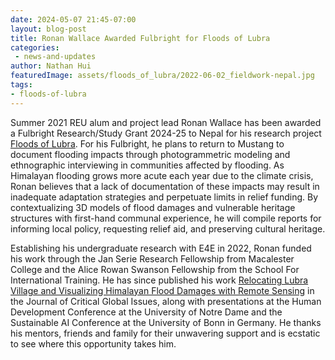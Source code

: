 ```yaml
---
date: 2024-05-07 21:45-07:00
layout: blog-post
title: Ronan Wallace Awarded Fulbright for Floods of Lubra
categories:
 - news-and-updates
author: Nathan Hui
featuredImage: assets/floods_of_lubra/2022-06-02_fieldwork-nepal.jpg
tags:
- floods-of-lubra
---
```

Summer 2021 REU alum and project lead Ronan Wallace has been awarded a Fulbright Research/Study Grant 2024-25 to Nepal for his research project [Floods of Lubra](https://e4e.ucsd.edu/floods-of-lubra). For his Fulbright, he plans to return to Mustang to document flooding impacts through photogrammetric modeling and ethnographic interviewing in communities affected by flooding. As Himalayan flooding grows more acute each year due to the climate crisis, Ronan believes that a lack of documentation of these impacts may result in inadequate adaptation strategies and perpetuate limits in relief funding. By contextualizing 3D models of flood damages and vulnerable heritage structures with first-hand communal experience, he will compile reports for informing local policy, requesting relief aid, and preserving cultural heritage.

Establishing his undergraduate research with E4E in 2022, Ronan funded his work through the Jan Serie Research Fellowship from Macalester College and the Alice Rowan Swanson Fellowship from the School For International Training. He has since published his work [Relocating Lubra Village and Visualizing Himalayan Flood Damages with Remote Sensing](https://digitalcollections.sit.edu/jcgi/vol1/iss1/5/) in the Journal of Critical Global Issues, along with presentations at the Human Development Conference at the University of Notre Dame and the Sustainable AI Conference at the University of Bonn in Germany. He thanks his mentors, friends and family for their unwavering support and is ecstatic to see where this opportunity takes him.
